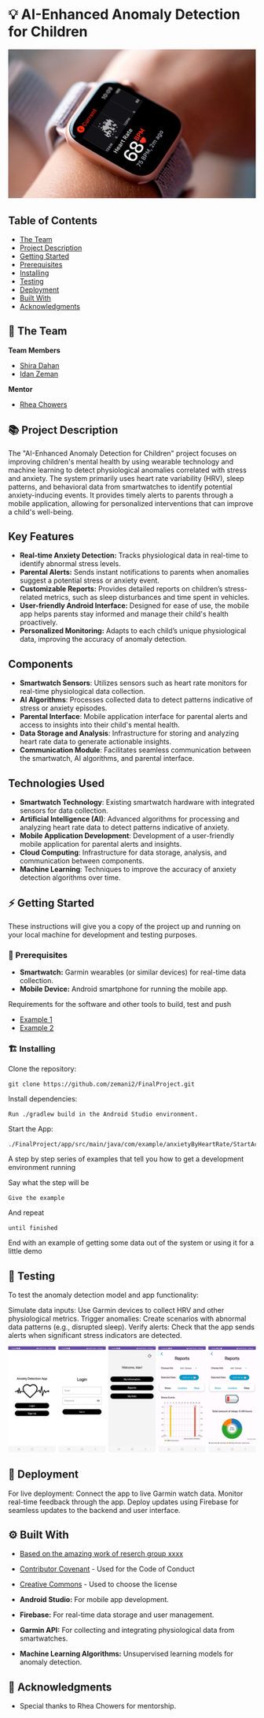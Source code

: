 # 💡 AI-Enhanced Anomaly Detection for Children 

<!-- cool project cover image -->
![Project Cover Image](Apple-watch-HR-main-1-1024x614.jpg)

<!-- table of content -->
## Table of Contents
- [The Team](#the-team)
- [Project Description](#project-description)
- [Getting Started](#getting-started)
- [Prerequisites](#prerequisites)
- [Installing](#installing)
- [Testing](#testing)
- [Deployment](#deployment)
- [Built With](#built-with)
- [Acknowledgments](#acknowledgments)


## 👥 The Team 
**Team Members**
- [Shira Dahan](shira.dahan@mail.huji.ac.il)
- [Idan Zeman](idan.zeman@mail.huji.ac.il)

**Mentor**
- [Rhea Chowers](rhea.chowers@mail.huji.ac.il)


## 📚 Project Description
The "AI-Enhanced Anomaly Detection for Children" project focuses on improving children's mental health by using wearable technology and machine learning to detect physiological anomalies correlated with stress and anxiety. The system primarily uses heart rate variability (HRV), sleep patterns, and behavioral data from smartwatches to identify potential anxiety-inducing events. It provides timely alerts to parents through a mobile application, allowing for personalized interventions that can improve a child's well-being.

## Key Features
- **Real-time Anxiety Detection:** Tracks physiological data in real-time to identify abnormal stress levels.
- **Parental Alerts:** Sends instant notifications to parents when anomalies suggest a potential stress or anxiety event.
- **Customizable Reports:** Provides detailed reports on children’s stress-related metrics, such as sleep disturbances and time spent in vehicles.
- **User-friendly Android Interface:** Designed for ease of use, the mobile app helps parents stay informed and manage their child's health proactively.
- **Personalized Monitoring:** Adapts to each child’s unique physiological data, improving the accuracy of anomaly detection.

## Components
- **Smartwatch Sensors**: Utilizes sensors such as heart rate monitors for real-time physiological data collection.
- **AI Algorithms**: Processes collected data to detect patterns indicative of stress or anxiety episodes.
- **Parental Interface**: Mobile application interface for parental alerts and access to insights into their child's mental health.
- **Data Storage and Analysis**: Infrastructure for storing and analyzing heart rate data to generate actionable insights.
- **Communication Module**: Facilitates seamless communication between the smartwatch, AI algorithms, and parental interface.

## Technologies Used
- **Smartwatch Technology**: Existing smartwatch hardware with integrated sensors for data collection.
- **Artificial Intelligence (AI)**: Advanced algorithms for processing and analyzing heart rate data to detect patterns indicative of anxiety.
- **Mobile Application Development**: Development of a user-friendly mobile application for parental alerts and insights.
- **Cloud Computing**: Infrastructure for data storage, analysis, and communication between components.
- **Machine Learning**: Techniques to improve the accuracy of anxiety detection algorithms over time.

## ⚡ Getting Started

These instructions will give you a copy of the project up and running on
your local machine for development and testing purposes. 

### 🧱 Prerequisites
- **Smartwatch:** Garmin wearables (or similar devices) for real-time data collection.
- **Mobile Device:** Android smartphone for running the mobile app.

Requirements for the software and other tools to build, test and push 
- [Example 1](https://www.example.com)
- [Example 2](https://www.example.com)

### 🏗️ Installing
Clone the repository: 

    git clone https://github.com/zemani2/FinalProject.git
    
Install dependencies: 

    Run ./gradlew build in the Android Studio environment.

Start the App:

    ./FinalProject/app/src/main/java/com/example/anxietyByHeartRate/StartActivity.java


A step by step series of examples that tell you how to get a development environment running

Say what the step will be

    Give the example

And repeat

    until finished

End with an example of getting some data out of the system or using it
for a little demo

## 🧪 Testing
To test the anomaly detection model and app functionality:

Simulate data inputs: Use Garmin devices to collect HRV and other physiological metrics.
Trigger anomalies: Create scenarios with abnormal data patterns (e.g., disrupted sleep).
Verify alerts: Check that the app sends alerts when significant stress indicators are detected.

![App Image](app_image.jpg)

## 🚀 Deployment
For live deployment:
Connect the app to live Garmin watch data.
Monitor real-time feedback through the app.
Deploy updates using Firebase for seamless updates to the backend and user interface.

## ⚙️ Built With
  - [Based on the amazing work of reserch group xxxx](https://www.example.com)
  - [Contributor Covenant](https://www.contributor-covenant.org/) - Used for the Code of Conduct
  - [Creative Commons](https://creativecommons.org/) - Used to choose the license

  - **Android Studio:** For mobile app development.
  - **Firebase:** For real-time data storage and user management.
  - **Garmin API:** For collecting and integrating physiological data from smartwatches.
  - **Machine Learning Algorithms:** Unsupervised learning models for anomaly detection.


## 🙏 Acknowledgments
  - Special thanks to Rhea Chowers for mentorship.
